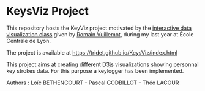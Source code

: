 # KeysViz Project

This repository hosts the KeyViz project motivated by the [interactive data visualization class](https://github.com/LyonDataViz/MOS5.5-Dataviz) given by [Romain Vuillemot](https://github.com/romsson), during my last year at École Centrale de Lyon.

The project is available at https://tridet.github.io/KeysViz/index.html

This project aims at creating different D3js visualizations showing personnal key strokes data. For this purpose a keylogger has been implemented.

Authors : Loïc BETHENCOURT - Pascal GODBILLOT - Théo LACOUR
